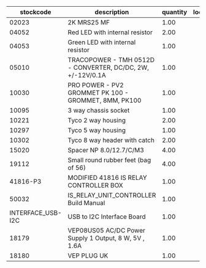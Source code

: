 |stockcode|description|quantity|location|
|---------|-----------|--------|--------|
|02023|2K MRS25 MF|1.00||
|04052|Red LED with internal resistor|2.00||
|04053|Green LED with internal resistor|1.00||
|05010|TRACOPOWER - TMH 0512D - CONVERTER, DC/DC, 2W, +/-12V/0.1A|1.00||
|10030|PRO POWER - PV2 GROMMET PK 100 - GROMMET, 8MM, PK100|1.00||
|10095|3 way chassis socket|1.00||
|10221|Tyco 2 way housing|2.00||
|10297|Tyco 5 way housing|1.00||
|10302|Tyco 8 way header with catch|2.00||
|15020|Spacer NP 8.0/12.7/C/M3|4.00||
|19112|Small round rubber feet (bag of 56)|4.00||
|41816-P3|MODIFIED 41816 IS RELAY CONTROLLER BOX|1.00||
|50032|IS_RELAY_UNIT_CONTROLLER Build Manual|1.00||
|INTERFACE_USB-I2C|USB to I2C Interface Board|1.00||
|18179|VEP08US05   AC/DC Power Supply 1 Output, 8 W, 5V , 1.6A|1.00||
|18180|VEP PLUG UK|1.00||
